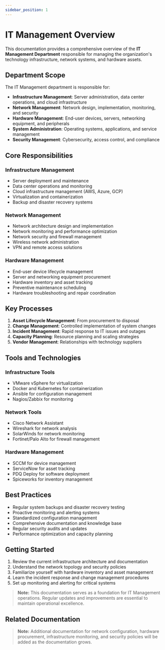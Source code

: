 ```yaml
---
sidebar_position: 1
---
```


# IT Management Overview

This documentation provides a comprehensive overview of the **IT Management Department** responsible for managing the organization's technology infrastructure, network systems, and hardware assets.

## Department Scope

The IT Management department is responsible for:

- **Infrastructure Management**: Server administration, data center operations, and cloud infrastructure
- **Network Management**: Network design, implementation, monitoring, and security
- **Hardware Management**: End-user devices, servers, networking equipment, and peripherals
- **System Administration**: Operating systems, applications, and service management
- **Security Management**: Cybersecurity, access control, and compliance

## Core Responsibilities

### Infrastructure Management
- Server deployment and maintenance
- Data center operations and monitoring
- Cloud infrastructure management (AWS, Azure, GCP)
- Virtualization and containerization
- Backup and disaster recovery systems

### Network Management
- Network architecture design and implementation
- Network monitoring and performance optimization
- Network security and firewall management
- Wireless network administration
- VPN and remote access solutions

### Hardware Management
- End-user device lifecycle management
- Server and networking equipment procurement
- Hardware inventory and asset tracking
- Preventive maintenance scheduling
- Hardware troubleshooting and repair coordination

## Key Processes

1. **Asset Lifecycle Management**: From procurement to disposal
2. **Change Management**: Controlled implementation of system changes
3. **Incident Management**: Rapid response to IT issues and outages
4. **Capacity Planning**: Resource planning and scaling strategies
5. **Vendor Management**: Relationships with technology suppliers

## Tools and Technologies

### Infrastructure Tools
- VMware vSphere for virtualization
- Docker and Kubernetes for containerization
- Ansible for configuration management
- Nagios/Zabbix for monitoring

### Network Tools
- Cisco Network Assistant
- Wireshark for network analysis
- SolarWinds for network monitoring
- Fortinet/Palo Alto for firewall management

### Hardware Management
- SCCM for device management
- ServiceNow for asset tracking
- PDQ Deploy for software deployment
- Spiceworks for inventory management

## Best Practices

- Regular system backups and disaster recovery testing
- Proactive monitoring and alerting systems
- Standardized configuration management
- Comprehensive documentation and knowledge base
- Regular security audits and updates
- Performance optimization and capacity planning

## Getting Started

1. Review the current infrastructure architecture and documentation
2. Understand the network topology and security policies
3. Familiarize yourself with hardware inventory and asset management
4. Learn the incident response and change management procedures
5. Set up monitoring and alerting for critical systems

> **Note:** This documentation serves as a foundation for IT Management operations. Regular updates and improvements are essential to maintain operational excellence.

## Related Documentation

> **Note:** Additional documentation for network configuration, hardware procurement, infrastructure monitoring, and security policies will be added as the documentation grows.
